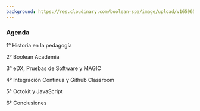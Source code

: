 ```yaml
---
background: https://res.cloudinary.com/boolean-spa/image/upload/v1659656484/events/SLIDES-CONTENT_kckysm.jpg
---
```

<h3 class="white">
  Agenda
</h3>

<div class="white">
  <p class="fragment text-purple">1° <span class="text-lightning"> Historia en la pedagogía </span></p>
  <p class="fragment text-purple">2° <span class="text-white">Boolean Academia</span></p>
  <p class="fragment text-purple">3° <span class="text-lightning">eDX, Pruebas de Software y MAGIC</span></p>
  <p class="fragment text-purple">4° <span class="text-lightning">Integración Continua y Github Classroom</span></p>
  <p class="fragment text-purple">5° <span class="text-white">Octokit y JavaScript</span></p>
  <p class="fragment text-purple">6° <span class="text-lightning">Conclusiones</span></p>
</div>
